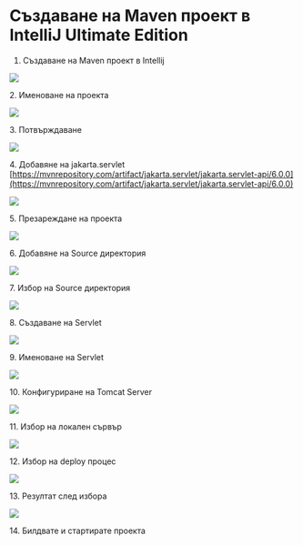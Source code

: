 # Създаване на Maven проект в IntelliJ Ultimate Edition

1. Създаване на Maven проект в Intellij

![](<../../../assets/image (12).png>)

2\. Именоване на проекта

![](<../../../assets/image (112).png>)

3\. Потвърждаване

![](<../../../assets/image (128).png>)

4\. Добавяне на jakarta.servlet [https://mvnrepository.com/artifact/jakarta.servlet/jakarta.servlet-api/6.0.0](https://mvnrepository.com/artifact/jakarta.servlet/jakarta.servlet-api/6.0.0)

![](<../../../assets/image (135).png>)

5\. Презареждане на проекта

![](<../../../assets/image (91).png>)

6\. Добавяне на Source директория

![](<../../../assets/image (111).png>)

7\.  Избор на Source директория

![](<../../../assets/image (79).png>)

8\. Създаване на Servlet

![](<../../../assets/image (123).png>)

9\. Именоване на Servlet

![](<../../../assets/image (98).png>)

10\. Конфигуриране на Tomcat Server

![](<../../../assets/image (103).png>)

11\. Избор на локален сървър

![](<../../../assets/image (149).png>)

12\. Избор на deploy процес

![](<../../../assets/image (56).png>)

13\. Резултат след избора

![](<../../../assets/image (89).png>)

14\. Билдвате и стартирате проекта
